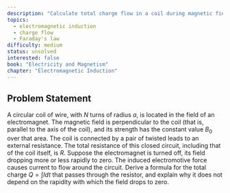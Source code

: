 ```yaml
---
description: "Calculate total charge flow in a coil during magnetic field change"
topics:
  - electromagnetic induction
  - charge flow
  - Faraday's law
difficulty: medium
status: unsolved
interested: false
book: "Electricity and Magnetism"
chapter: "Electromagnetic Induction"
---
```


## Problem Statement
A circular coil of wire, with $N$ turns of radius $a$, is located in the field of an electromagnet. The magnetic field is perpendicular to the coil (that is, parallel to the axis of the coil), and its strength has the constant value $B_0$ over that area. The coil is connected by a pair of twisted leads to an external resistance. The total resistance of this closed circuit, including that of the coil itself, is $R$. Suppose the electromagnet is turned off, its field dropping more or less rapidly to zero. The induced electromotive force causes current to flow around the circuit. Derive a formula for the total charge $Q = \int I dt$ that passes through the resistor, and explain why it does not depend on the rapidity with which the field drops to zero.